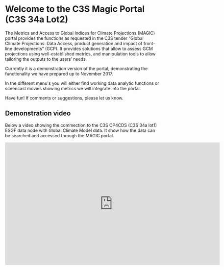 # Welcome to the C3S Magic Portal (C3S 34a Lot2)

The Metrics and Access to Global Indices for Climate Projections (MAGIC) portal provides the functions as requested in the C3S tender “Global Climate Projections: Data Access, product generation and impact of front-line developments” (GCP). It provides solutions that allow to assess GCM projections using well-established metrics, and manipulation tools to allow tailoring the outputs to the users’ needs.

Currently it is a demonstration version of the portal, demonstrating the functionality we have prepared up to November 2017.

In the different menu's you will either find working data analytic functions or sceencast movies showing metrics we will integrate into the portal.

Have fun! If comments or suggestions, please let us know.

## Demonstration video
Below a video showing the commection to the C3S CP4CDS (C3S 34a lot1) ESGF data node with Global Climate Model data. It show how the data can be searched and accessed through the MAGIC portal.

<iframe width="700" height="400" src="https://www.youtube.com/embed/UmIWfLD5Q5A" frameborder="0" allowfullscreen></frame>

Magic portal with connection to CP4CDS

## Previous Compute-Test Portal

This portal is the third iteration of the MAGIC portal. Though the used backend is based on the same software, not all functionality of the previous 'compute-test' portal is available yet in the frontend portal. For now, the compute-test portal complements this portal, and is available at: https://compute-test.c3s-magic.eu/impactportal/

Before using the compute-test portal you need to sign in with an OpenID. On the compute-test portal go to [Sign In](https://compute-test.c3s-magic.eu/impactportal/account/login.jsp). Click on the 'Sign in with BADC/CEDA OpenID'. If you do not have a CEDA OpenID, you can click on 'register' to get one.

### Data Discovery

The compute-test portal has a link to the data as provided by CP4CDS.

Data can be browsed and viewed in the [Data discovery](https://compute-test.c3s-magic.eu/impactportal/account/processing.jsp) section of the compute-test portal.

Browsing the (meta)data is public, for access to the data you will need to sign-in.

### ESMValTool 1.1 based diagnostics

The compute-test portal is capable of running a number of ESMValTool 1.1 based diagnostics.

Diagnostics are available in the Account section on the [Processing page](https://compute-test.c3s-magic.eu/impactportal/account/processing.jsp)

On the Web processing services page, select 'compute.c3s.magic' from the dropdown list. Then you will see the available processing services from C3S-34a lot 1 MAGIC. Selections are filled with default options, so you can just press 'start processing' or adjust the default settings to you liking.


